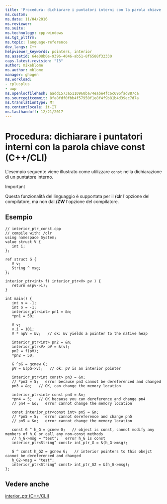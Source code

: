 ```yaml
---
title: 'Procedura: dichiarare i puntatori interni con la parola chiave const (C + + CLI) | Documenti Microsoft'
ms.custom: 
ms.date: 11/04/2016
ms.reviewer: 
ms.suite: 
ms.technology: cpp-windows
ms.tgt_pltfrm: 
ms.topic: language-reference
dev_langs: C++
helpviewer_keywords: pointers, interior
ms.assetid: 64e08b0e-9396-4046-ab51-8f6588f32330
caps.latest.revision: "13"
author: mikeblome
ms.author: mblome
manager: ghogen
ms.workload:
- cplusplus
- uwp
ms.openlocfilehash: aadd1573a5110960ba74eabe4fc6c696fad887ca
ms.sourcegitcommit: 8fa8fdf0fbb4f57950f1e8f4f9b81b4d39ec7d7a
ms.translationtype: MT
ms.contentlocale: it-IT
ms.lasthandoff: 12/21/2017
---
```

# <a name="how-to-declare-interior-pointers-with-the-const-keyword-ccli"></a>Procedura: dichiarare i puntatori interni con la parola chiave const (C++/CLI)
L'esempio seguente viene illustrato come utilizzare `const` nella dichiarazione di un puntatore interno.  
  
> [!IMPORTANT]
>  Questa funzionalità del linguaggio è supportata per il **/clr** l'opzione del compilatore, ma non dal **/ZW** l'opzione del compilatore.  
  
## <a name="example"></a>Esempio  
  
```  
// interior_ptr_const.cpp  
// compile with: /clr  
using namespace System;  
value struct V {   
   int i;  
};  
  
ref struct G {  
   V v;  
   String ^ msg;  
};  
  
interior_ptr<int> f( interior_ptr<V> pv ) {   
   return &(pv->i);   
}  
  
int main() {  
   int n = -1;  
   int o = -1;  
   interior_ptr<int> pn1 = &n;  
   *pn1 = 50;  
  
   V v;  
   v.i = 101;  
   V * npV = &v;   // ok: &v yields a pointer to the native heap  
  
   interior_ptr<int> pn2 = &n;  
   interior_ptr<V> pV = &(v);  
   pn2 = f(pV);  
   *pn2 = 50;  
  
   G ^pG = gcnew G;  
   pV = &(pG->v);   // ok: pV is an interior pointer  
  
   interior_ptr<int const> pn3 = &n;  
   // *pn3 = 5;   error because pn3 cannot be dereferenced and changed  
   pn3 = &o;   // OK, can change the memory location  
  
   interior_ptr<int> const pn4 = &n;     
   *pn4 = 5;   // OK because you can dereference and change pn4  
   // pn4 = &o;   error cannot change the memory location  
  
   const interior_ptr<const int> pn5 = &n;  
   // *pn5 = 5;   error cannot dereference and change pn5  
   // pn5 = &o;   error cannot change the memory location  
  
   const G ^ h_G = gcnew G;   // object is const, cannot modify any members of h_G or call any non-const methods  
   // h_G->msg = "test";   error h_G is const  
   interior_ptr<String^ const> int_ptr_G = &(h_G->msg);  
  
   G ^ const h_G2 = gcnew G;   // interior pointers to this obejct cannot be dereferenced and changed  
   h_G2->msg = "test";  
   interior_ptr<String^ const> int_ptr_G2 = &(h_G->msg);  
};  
```  
  
## <a name="see-also"></a>Vedere anche  
 [interior_ptr (C++/CLI)](../windows/interior-ptr-cpp-cli.md)